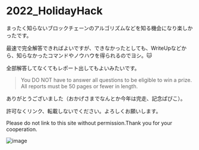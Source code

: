 # 2022_HolidayHack

まったく知らないブロックチェーンのアルゴリズムなどを知る機会になり楽しかったです。

最速で完全解答できればよいですが、できなかったとしても、WriteUpなどから、知らなかったコマンドやノウハウを得られるのでヨシ。🐱

全部解答してなくてもレポート出してもよいみたいです。

>You DO NOT have to answer all questions to be eligible to win a prize. All reports must be 50 pages or fewer in length.

ありがとうございました（おかげさまでなんとか今年は完走、記念ぱぴこ）。

許可なくリンク、転載しないでください。よろしくお願いします。

Please do not link to this site without permission.Thank you for your cooperation.

![image](https://user-images.githubusercontent.com/6504854/210521073-37809525-8505-4299-9560-1717c0b3ac5f.png)
